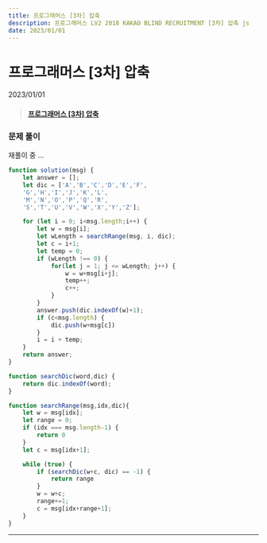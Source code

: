 ```yaml
---
title: 프로그래머스 [3차] 압축
description: 프로그래머스 LV2 2018 KAKAO BLIND RECRUITMENT [3차] 압축 js
date: 2023/01/01
---
```


# 프로그래머스 \[3차] 압축
<div class="flex justify-end text-sm">2023/01/01</div>

> #### <a href="https://school.programmers.co.kr/learn/courses/30/lessons/17684" target="_blank">프로그래머스 \[3차] 압축</a>

### 문제 풀이

재풀이 중 ...

``` js
function solution(msg) {
    let answer = [];
    let dic = ['A','B','C','D','E','F',
    'G','H','I','J','K','L',
    'M','N','O','P','Q','R',
    'S','T','U','V','W','X','Y','Z'];

    for (let i = 0; i<msg.length;i++) {
        let w = msg[i];
        let wLength = searchRange(msg, i, dic);
        let c = i+1;
        let temp = 0;
        if (wLength !== 0) {
            for(let j = 1; j <= wLength; j++) {
                w = w+msg[i+j];
                temp++;
                c++;
            }
        }
        answer.push(dic.indexOf(w)+1);
        if (c<msg.length) {
            dic.push(w+msg[c])
        }
        i = i + temp;
    }
    return answer;
}

function searchDic(word,dic) {
    return dic.indexOf(word);
}

function searchRange(msg,idx,dic){
    let w = msg[idx];
    let range = 0;
    if (idx === msg.length-1) {
        return 0
    }
    let c = msg[idx+1];

    while (true) {
        if (searchDic(w+c, dic) == -1) {
            return range
        }
        w = w+c;
        range+=1;
        c = msg[idx+range+1];
    }
}
```

---
